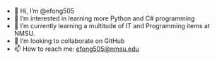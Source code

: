 - 👋 Hi, I’m @efong505
- 👀 I’m interested in learning more Python and C# programming
- 🌱 I’m currently learning a multitude of IT and Programming items at NMSU. 
- 💞️ I’m looking to collaborate on GitHub
- 📫 How to reach me: efong505@nmsu.edu

<!---
efong505/efong505 is a ✨ special ✨ repository because its `README.md` (this file) appears on your GitHub profile.
You can click the Preview link to take a look at your changes.
--->
